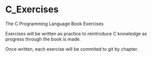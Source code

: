 # C_Exercises
The C Programming Language Book Exercises

Exercises will be written as practice to reintroduce C knowledge as progress through the book is made.

Once written, each exercise will be commited to git by chapter.



